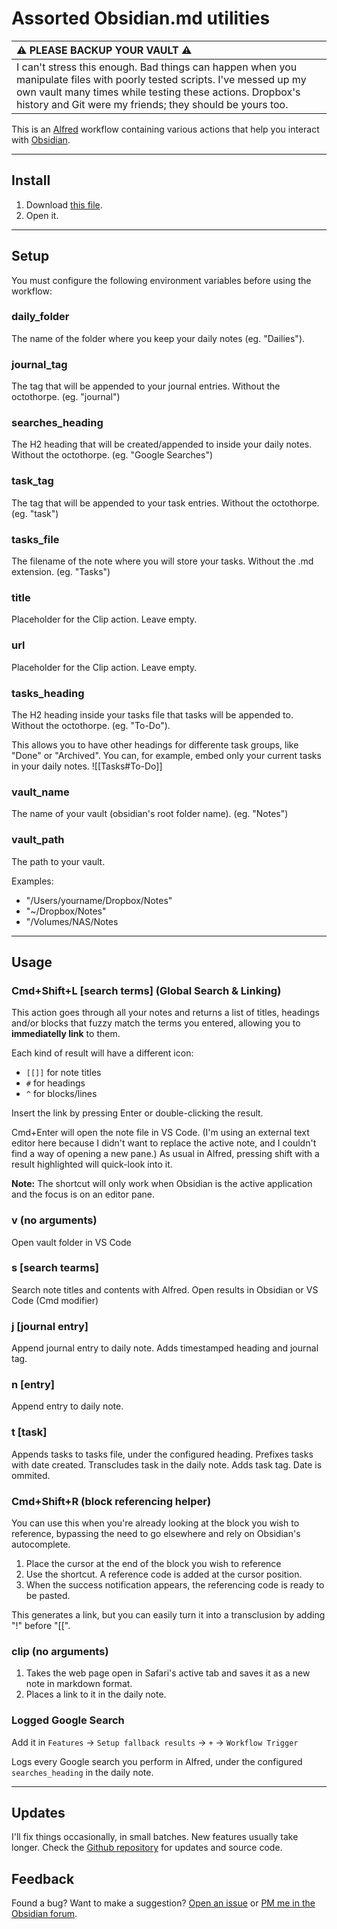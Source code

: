 # Assorted Obsidian.md utilities

| ⚠️ PLEASE BACKUP YOUR VAULT ⚠️        |
|:---------------------------|
| I can't stress this enough. Bad things can happen when you manipulate files with poorly tested scripts. I've messed up my own vault many times while testing these actions. Dropbox's history and Git were my friends; they should be yours too.    |

This is an [Alfred](https://alfredapp.com) workflow containing various actions that help you interact with [Obsidian](https://obsidian.md). 

---

## Install

1. Download [this file](https://github.com/macedotavares/obsidian-utilities/releases/download/v2.0.0/Obsidian.Utilities.alfredworkflow).
2. Open it.

---

## Setup
You must configure the following environment variables before using the workflow:

### daily_folder
The name of the folder where you keep your daily notes (eg. "Dailies").

### journal_tag
The tag that will be appended to your journal entries. Without the octothorpe. (eg. "journal")

### searches_heading
The H2 heading that will be created/appended to inside your daily notes. Without the octothorpe. (eg. "Google Searches")

### task_tag
The tag that will be appended to your task entries. Without the octothorpe. (eg. "task")

### tasks_file
The filename of the note where you will store your tasks. Without the .md extension. (eg. "Tasks")

### title
Placeholder for the Clip action. Leave empty.

### url
Placeholder for the Clip action. Leave empty.

### tasks_heading
The H2 heading inside your tasks file that tasks will be appended to. Without the octothorpe. (eg. "To-Do").

This allows you to have other headings for differente task groups, like "Done" or "Archived". You can, for example, embed only your current tasks in your daily notes. ![[Tasks#To-Do]]

### vault_name
The name of your vault (obsidian's root folder name). (eg. "Notes")

### vault_path
The path to your vault.

Examples:

- "/Users/yourname/Dropbox/Notes"
- "~/Dropbox/Notes"
- "/Volumes/NAS/Notes

---

## Usage

### Cmd+Shift+L  [search terms] (Global Search & Linking)
This action goes through all your notes and returns a list of titles, headings and/or blocks that fuzzy match the terms you entered, allowing you to **immediatelly link** to them.

Each kind of result will have a different icon:
- `[[]]` for note titles
- `#` for headings
- `^` for blocks/lines

Insert the link by pressing Enter or double-clicking the result.

Cmd+Enter will open the note file in VS Code. (I'm using an external text editor here because I didn't want to replace the active note, and I couldn't find a way of opening a new pane.)
As usual in Alfred, pressing shift with a result highlighted will quick-look into it.

**Note:** The shortcut will only work when Obsidian is the active application and the focus is on an editor pane.

### v (no arguments)
Open vault folder in VS Code

### s [search tearms]
Search note titles and contents with Alfred.
Open results in Obsidian or VS Code (Cmd modifier)

### j [journal entry]
Append journal entry to daily note. Adds timestamped heading and journal tag.

### n [entry]
Append entry to daily note.

### t [task]
Appends tasks to tasks file, under the configured heading. Prefixes tasks with date created.
Transcludes task in the daily note. Adds task tag. Date is ommited.

### Cmd+Shift+R (block referencing helper)
You can use this when you're already looking at the block you wish to reference, bypassing the need to go elsewhere and rely on Obsidian's autocomplete.

1. Place the cursor at the end of the block you wish to reference
2. Use the shortcut. A reference code is added at the cursor position.
3. When the success notification appears, the referencing code is ready to be pasted.

This generates a link, but you can easily turn it into a transclusion by adding "!" before "[[".

### clip (no arguments)
1. Takes the web page open in Safari's active tab and saves it as a new note in markdown format.
3. Places a link to it in the daily note.

### Logged Google Search
Add it in `Features` → `Setup fallback results` → `+` → `Workflow Trigger`

Logs every Google search you perform in Alfred, under the configured `searches_heading` in the daily note.

---

## Updates
I'll fix things occasionally, in small batches. New features usually take longer.
Check the [Github repository](https://github.com/macedotavares/obsidian-utilities) for updates and source code.

## Feedback
Found a bug? Want to make a suggestion? [Open an issue](https://github.com/macedotavares/obsidian-utilities/issues/new) or [PM me in the Obsidian forum](https://forum.obsidian.md/u/macedotavares/summary).

